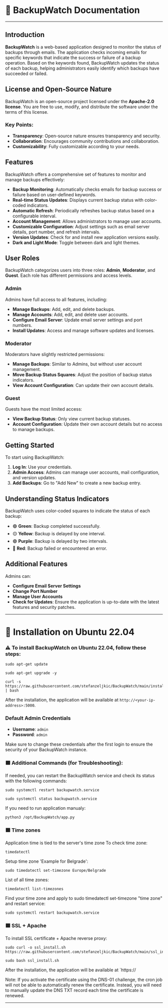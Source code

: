 
# 🔷 BackupWatch Documentation
---
## Introduction

**BackupWatch** is a web-based application designed to monitor the status of backups through emails. The application checks incoming emails for specific keywords that indicate the success or failure of a backup operation. Based on the keywords found, BackupWatch updates the status of each backup, helping administrators easily identify which backups have succeeded or failed.


## License and Open-Source Nature

BackupWatch is an open-source project licensed under the **Apache-2.0 license**. You are free to use, modify, and distribute the software under the terms of this license.

### Key Points:
- **Transparency**: Open-source nature ensures transparency and security.
- **Collaboration**: Encourages community contributions and collaboration.
- **Customizability**: Fully customizable according to your needs.


## Features

BackupWatch offers a comprehensive set of features to monitor and manage backups effectively:

- **Backup Monitoring**: Automatically checks emails for backup success or failure based on user-defined keywords.
- **Real-time Status Updates**: Displays current backup status with color-coded indicators.
- **Automatic Refresh**: Periodically refreshes backup status based on a configurable interval.
- **Account Management**: Allows administrators to manage user accounts.
- **Customizable Configuration**: Adjust settings such as email server details, port number, and refresh intervals.
- **Version Updates**: Check for and install new application versions easily.
- **Dark and Light Mode**: Toggle between dark and light themes.


## User Roles

BackupWatch categorizes users into three roles: **Admin**, **Moderator**, and **Guest**. Each role has different permissions and access levels.

### Admin
Admins have full access to all features, including:
- **Manage Backups**: Add, edit, and delete backups.
- **Manage Accounts**: Add, edit, and delete user accounts.
- **Configure Email Server**: Update email server settings and port numbers.
- **Install Updates**: Access and manage software updates and licenses.

### Moderator
Moderators have slightly restricted permissions:
- **Manage Backups**: Similar to Admins, but without user account management.
- **Move Backup Status Squares**: Adjust the position of backup status indicators.
- **View Account Configuration**: Can update their own account details.

### Guest
Guests have the most limited access:
- **View Backup Status**: Only view current backup statuses.
- **Account Configuration**: Update their own account details but no access to manage backups.


## Getting Started

To start using BackupWatch:
1. **Log In**: Use your credentials.
2. **Admin Access**: Admins can manage user accounts, mail configuration, and version updates.
3. **Add Backups**: Go to "Add New" to create a new backup entry.


## Understanding Status Indicators

BackupWatch uses color-coded squares to indicate the status of each backup:

- 🟢 **Green**: Backup completed successfully.
- 🟡 **Yellow**: Backup is delayed by one interval.
- 🟣 **Purple**: Backup is delayed by two intervals.
- 🔴 **Red**: Backup failed or encountered an error.


## Additional Features

Admins can:
- **Configure Email Server Settings**
- **Change Port Number**
- **Manage User Accounts**
- **Check for Updates**: Ensure the application is up-to-date with the latest features and security patches.

---

# 🔷 Installation on Ubuntu 22.04

### ⚠️ To install BackupWatch on Ubuntu 22.04, follow these steps:

```
sudo apt-get update
```
```
sudo apt-get upgrade -y
```
```
curl -s https://raw.githubusercontent.com/stefanzeljkic/BackupWatch/main/install_backupwatch.sh | bash
```

After the installation, the application will be available at `http://<your-ip-address>:5000`.

### Default Admin Credentials

- **Username**: `admin`
- **Password**: `admin`

Make sure to change these credentials after the first login to ensure the security of your BackupWatch instance.


### 🟪 Additional Commands (for Troubleshooting):

If needed, you can restart the BackupWatch service and check its status with the following commands:

```
sudo systemctl restart backupwatch.service
```
```
sudo systemctl status backupwatch.service
```
If you need to run application manualy:

```
python3 /opt/BackupWatch/app.py
```


### 🟪 Time zones

Application time is tied to the server's time zone
To check time zone:
```
timedatectl
```
Setup time zone 'Example for Belgrade':
```
sudo timedatectl set-timezone Europe/Belgrade
```
List of all time zones:
```
timedatectl list-timezones
```
Find your time zone and apply to sudo timedatectl set-timezone "time zone" and restart service:
```
sudo systemctl restart backupwatch.service
```


### 🟪 SSL + Apache 

To install SSL certificate + Apache reverse proxy:

```
sudo curl -o ssl_install.sh https://raw.githubusercontent.com/stefanzeljkic/BackupWatch/main/ssl_install.sh
```
```
sudo bash ssl_install.sh
```
After the installation, the application will be available at `https://<your-ip-address>


Note: If you activate the certificate using the DNS-01 challenge, the cron job will not be able to automatically renew the certificate. Instead, you will need to manually update the DNS TXT record each time the certificate is renewed.

---

